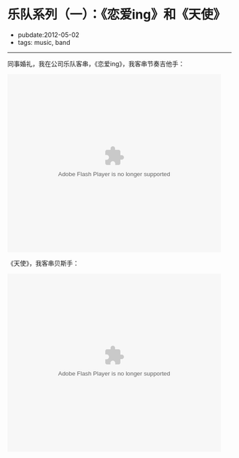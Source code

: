 # 乐队系列（一）：《恋爱ing》和《天使》

- pubdate:2012-05-02
- tags: music, band


-----------

同事婚礼，我在公司乐队客串，《恋爱ing》，我客串节奏吉他手：

<embed src="http://player.youku.com/player.php/sid/XMzkwMTg3NzM2/v.swf" allowFullScreen="true" quality="high" width="480" height="400" align="middle" allowScriptAccess="always" type="application/x-shockwave-flash"></embed>

《天使》，我客串贝斯手：

<embed src="http://player.youku.com/player.php/sid/XMzkwMTY4MjQ0/v.swf" allowFullScreen="true" quality="high" width="480" height="400" align="middle" allowScriptAccess="always" type="application/x-shockwave-flash"></embed>